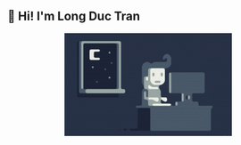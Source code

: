 <h2>👋 Hi! I'm Long Duc Tran</h2>

<div align="center">
  <img alt="Night Coding" src="https://raw.githubusercontent.com/AVS1508/AVS1508/master/assets/Night-Coding.gif" />
</div>

